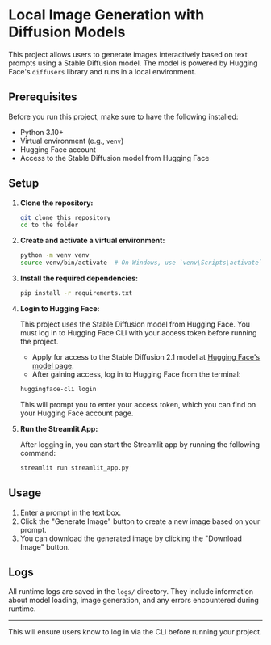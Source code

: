 # Local Image Generation with Diffusion Models

This project allows users to generate images interactively based on text prompts using a Stable Diffusion model. The model is powered by Hugging Face's `diffusers` library and runs in a local environment.

## Prerequisites

Before you run this project, make sure to have the following installed:

- Python 3.10+
- Virtual environment (e.g., `venv`)
- Hugging Face account
- Access to the Stable Diffusion model from Hugging Face

## Setup

1. **Clone the repository:**

   ```bash
   git clone this repository
   cd to the folder
   ```

2. **Create and activate a virtual environment:**

   ```bash
   python -m venv venv
   source venv/bin/activate  # On Windows, use `venv\Scripts\activate`
   ```

3. **Install the required dependencies:**

   ```bash
   pip install -r requirements.txt
   ```

4. **Login to Hugging Face:**

   This project uses the Stable Diffusion model from Hugging Face. You must log in to Hugging Face CLI with your access token before running the project.

   - Apply for access to the Stable Diffusion 2.1 model at [Hugging Face's model page](https://huggingface.co/stabilityai/stable-diffusion-2-1).
   - After gaining access, log in to Hugging Face from the terminal:

   ```bash
   huggingface-cli login
   ```

   This will prompt you to enter your access token, which you can find on your Hugging Face account page.

5. **Run the Streamlit App:**

   After logging in, you can start the Streamlit app by running the following command:

   ```bash
   streamlit run streamlit_app.py
   ```

## Usage

1. Enter a prompt in the text box.
2. Click the "Generate Image" button to create a new image based on your prompt.
3. You can download the generated image by clicking the "Download Image" button.

## Logs

All runtime logs are saved in the `logs/` directory. They include information about model loading, image generation, and any errors encountered during runtime.

---

This will ensure users know to log in via the CLI before running your project.
